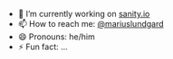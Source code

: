 - 🔭 I’m currently working on [sanity.io](https://www.sanity.io/)
- 📫 How to reach me: [@mariuslundgard](https://twitter.com/mariuslundgard)
- 😄 Pronouns: he/him
- ⚡ Fun fact: ...
